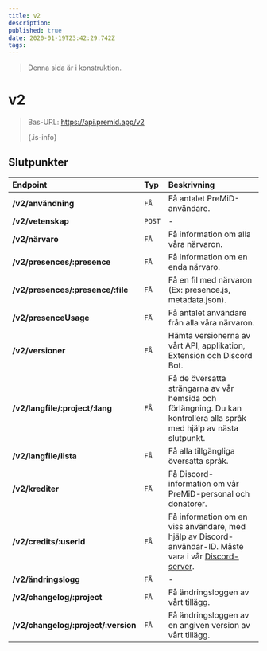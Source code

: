 ```yaml
---
title: v2
description:
published: true
date: 2020-01-19T23:42:29.742Z
tags:
---
```


> Denna sida är i konstruktion.

# v2

> Bas-URL: https://api.premid.app/v2 
> 
> {.is-info}


## Slutpunkter

<table>
  <thead>
    <tr>
      <th style="text-align:left">Endpoint</th>
      <th style="text-align:left">Typ</th>
      <th style="text-align:left">Beskrivning</th>
    </tr>
  </thead>
  <tbody>
    <tr>
      <td style="text-align:left"><b>/v2/användning</b>
      </td>
      <td style="text-align:left"><code>FÅ</code></td>
      <td style="text-align:left">Få antalet PreMiD-användare.</td>
    </tr>
    <tr>
      <td style="text-align:left"><b>/v2/vetenskap</b>
      </td>
      <td style="text-align:left"><code>POST</code></td>
      <td style="text-align:left">-</td>
    </tr>
    <tr>
      <td style="text-align:left"><b>/v2/närvaro</b>
      </td>
      <td style="text-align:left"><code>FÅ</code></td>
      <td style="text-align:left">Få information om alla våra närvaron.</td>
    </tr>
    <tr>
      <td style="text-align:left"><b>/v2/presences/:presence</b>
      </td>
      <td style="text-align:left"><code>FÅ</code></td>
      <td style="text-align:left">Få information om en enda närvaro.</td>
    </tr>
    <tr>
      <td style="text-align:left"><b>/v2/presences/:presence/:file</b>
      </td>
      <td style="text-align:left"><code>FÅ</code></td>
      <td style="text-align:left">Få en fil med närvaron (Ex: presence.js, metadata.json).</td>
    </tr>
    <tr>
      <td style="text-align:left"><b>/v2/presenceUsage</b>
      </td>
      <td style="text-align:left"><code>FÅ</code></td>
      <td style="text-align:left">Få antalet användare från alla våra närvaron.</td>
    </tr>
    <tr>
      <td style="text-align:left"><b>/v2/versioner</b>
      </td>
      <td style="text-align:left"><code>FÅ</code></td>
      <td style="text-align:left">Hämta versionerna av vårt API, applikation, Extension och Discord Bot.</td>
    </tr>
    <tr>
      <td style="text-align:left"><b>/v2/langfile/:project/:lang</b>
      </td>
      <td style="text-align:left"><code>FÅ</code></td>
      <td style="text-align:left">Få de översatta strängarna av vår hemsida och förlängning. Du kan kontrollera alla språk med hjälp av nästa slutpunkt.</td>
    </tr>
    <tr>
      <td style="text-align:left"><b>/v2/langfile/lista</b>
      </td>
      <td style="text-align:left"><code>FÅ</code></td>
      <td style="text-align:left">Få alla tillgängliga översatta språk.</td>
    </tr>
    <tr>
      <td style="text-align:left"><b>/v2/krediter</b>
      </td>
      <td style="text-align:left"><code>FÅ</code></td>
      <td style="text-align:left">Få Discord-information om vår PreMiD-personal och donatorer.</td>
    </tr>
    <tr>
      <td style="text-align:left"><b>/v2/credits/:userId</b>
      </td>
      <td style="text-align:left"><code>FÅ</code></td>
      <td style="text-align:left">Få information om en viss användare, med hjälp av Discord-användar-ID. Måste vara i vår <a href="https://discord.gg/premid">Discord-server</a>.</td>
    </tr>
    <tr>
      <td style="text-align:left"><b>/v2/ändringslogg</b>
      </td>
      <td style="text-align:left"><code>FÅ</code></td>
      <td style="text-align:left">-</td>
    </tr>
    <tr>
      <td style="text-align:left"><b>/v2/changelog/:project</b>
      </td>
      <td style="text-align:left"><code>FÅ</code></td>
      <td style="text-align:left">Få ändringsloggen av vårt tillägg.</td>
    </tr>
    <tr>
      <td style="text-align:left"><b>/v2/changelog/:project/:version</b>
      </td>
      <td style="text-align:left"><code>FÅ</code></td>
      <td style="text-align:left">Få ändringsloggen av en angiven version av vårt tillägg.</td>
    </tr>
  </tbody>
</table>

